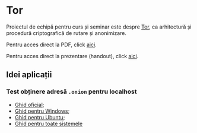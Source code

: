 # Tor

Proiectul de echipă pentru curs și seminar este despre [Tor](https://www.torproject.org/index.html.en), ca arhitectură și procedură criptografică de rutare și anonimizare.

Pentru acces direct la PDF, click [aici](https://gitlab.com/adimanea/sla/blob/master/2-secret/tor/latex/tor.pdf).

Pentru acces direct la prezentare (handout), click [aici](https://gitlab.com/adimanea/sla/blob/master/2-secret/tor/beamer/torp-handout.pdf).


## Idei aplicații
### Test obținere adresă `.onion` pentru localhost
- [Ghid oficial](https://www.torproject.org/docs/tor-onion-service.html.en#one);
- [Ghid pentru Windows](https://www.makeuseof.com/tag/create-hidden-service-tor-site-set-anonymous-website-server/);
- [Ghid pentru Ubuntu](https://null-byte.wonderhowto.com/how-to/host-your-own-tor-hidden-service-with-custom-onion-address-0180159/);
- [Ghid pentru toate sistemele](https://www.comparitech.com/blog/vpn-privacy/how-to-set-up-a-tor-hidden-service/)
